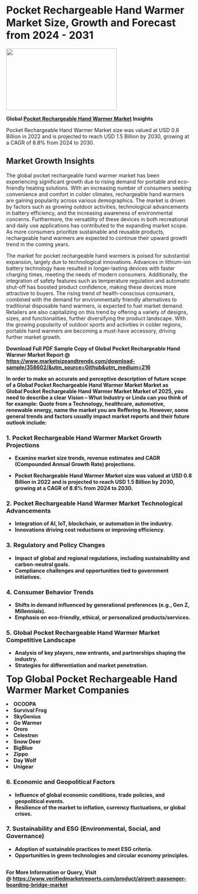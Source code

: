 <H1>Pocket Rechargeable Hand Warmer Market Size, Growth and Forecast from 2024 - 2031</H1><img class="aligncenter size-medium wp-image-584254" src="https://thirdeyenews.in/wp-content/uploads/2024/09/Global-Market-Research-300x168.jpeg" alt="" width="300" height="168" /><p><strong>Global&nbsp;<a href="https://www.marketsizeandtrends.com/download-sample/358602/&amp;utm_source=Github&utm_medium=216">Pocket Rechargeable Hand Warmer Market</a> Insights</strong></p><p>Pocket Rechargeable Hand Warmer Market size was valued at USD 0.8 Billion in 2022 and is projected to reach USD 1.5 Billion by 2030, growing at a CAGR of 8.8% from 2024 to 2030.</p><p><h2>Market Growth Insights</h2> <p>The global pocket rechargeable hand warmer market has been experiencing significant growth due to rising demand for portable and eco-friendly heating solutions. With an increasing number of consumers seeking convenience and comfort in colder climates, rechargeable hand warmers are gaining popularity across various demographics. The market is driven by factors such as growing outdoor activities, technological advancements in battery efficiency, and the increasing awareness of environmental concerns. Furthermore, the versatility of these devices in both recreational and daily use applications has contributed to the expanding market scope. As more consumers prioritize sustainable and reusable products, rechargeable hand warmers are expected to continue their upward growth trend in the coming years.</p> <p><strong></strong></p> <p>The market for pocket rechargeable hand warmers is poised for substantial expansion, largely due to technological innovations. Advances in lithium-ion battery technology have resulted in longer-lasting devices with faster charging times, meeting the needs of modern consumers. Additionally, the integration of safety features such as temperature regulation and automatic shut-off has boosted product confidence, making these devices more attractive to buyers. The rising trend of health-conscious consumers, combined with the demand for environmentally friendly alternatives to traditional disposable hand warmers, is expected to fuel market demand. Retailers are also capitalizing on this trend by offering a variety of designs, sizes, and functionalities, further diversifying the product landscape. With the growing popularity of outdoor sports and activities in colder regions, portable hand warmers are becoming a must-have accessory, driving further market growth. <p><strong></p><p><span class=""><strong>Download Full PDF Sample Copy of Global Pocket Rechargeable Hand Warmer Market Report</strong> @ <a href="https://www.marketsizeandtrends.com/download-sample/358602/&amp;utm_source=Github&utm_medium=216" target="_blank">https://www.marketsizeandtrends.com/download-sample/358602/&amp;utm_source=Github&utm_medium=216</a></span></p><p>In order to make an accurate and perceptive description of future scope of a Global&nbsp;Pocket Rechargeable Hand Warmer Market Market as Global&nbsp;Pocket Rechargeable Hand Warmer Market Market of 2025, you need to describe a clear Vision &ndash; What Industry or Linda can you think of for example: Quote from a Technology, healthcare, automotive, renewable energy, name the market you are Reffering to. However, some general trends and factors usually impact market reports and their future outlook include:</p><h3>1.&nbsp;<strong>Pocket Rechargeable Hand Warmer Market Growth Projections</strong></h3><ul><li>Examine market size trends, revenue estimates and CAGR (Compounded Annual Growth Rate) projections.</li><li><p>Pocket Rechargeable Hand Warmer Market size was valued at USD 0.8 Billion in 2022 and is projected to reach USD 1.5 Billion by 2030, growing at a CAGR of 8.8% from 2024 to 2030.</p></li></ul><h3>2.&nbsp;<strong>Pocket Rechargeable Hand Warmer Market Technological Advancements</strong></h3><ul><li>Integration of AI, IoT, blockchain, or automation in the industry.</li><li>Innovations driving cost reductions or improving efficiency.</li></ul><h3>3.&nbsp;<strong>Regulatory and Policy Changes</strong></h3><ul><li>Impact of global and regional regulations, including sustainability and carbon-neutral goals.</li><li>Compliance challenges and opportunities tied to government initiatives.</li></ul><h3>4.&nbsp;<strong>Consumer Behavior Trends</strong></h3><ul><li>Shifts in demand influenced by generational preferences (e.g., Gen Z, Millennials).</li><li>Emphasis on eco-friendly, ethical, or personalized products/services.</li></ul><h3>5.&nbsp;<strong>Global Pocket Rechargeable Hand Warmer Market Competitive Landscape</strong></h3><ul><li>Analysis of key players, new entrants, and partnerships shaping the industry.</li><li>Strategies for differentiation and market penetration.</li></ul><p data-pm-slice="1 1 []"><span style="color: inherit; font-family: inherit; font-size: 25px;">Top Global Pocket Rechargeable Hand Warmer Market Companies</span></p><div class="" data-test-id=""><p><li>OCOOPA</li><li> Survival Frog</li><li> SkyGenius</li><li> Go Warmer</li><li> Ororo</li><li> Celestron</li><li> Snow Deer</li><li> BigBlue</li><li> Zippo</li><li> Day Wolf</li><li> Unigear</li></p></div><h3>6.&nbsp;<strong>Economic and Geopolitical Factors</strong></h3><ul><li>Influence of global economic conditions, trade policies, and geopolitical events.</li><li>Resilience of the market to inflation, currency fluctuations, or global crises.</li></ul><h3>7.&nbsp;<strong>Sustainability and ESG (Environmental, Social, and Governance)</strong></h3><ul><li>Adoption of sustainable practices to meet ESG criteria.</li><li>Opportunities in green technologies and circular economy principles.</li></ul><h2><strong style="font-size: 14px;">For More Information or Query, Visit @&nbsp;</strong><a style="background-color: #ffffff; font-size: 14px;" href="https://www.marketsizeandtrends.com/report/pocket-rechargeable-hand-warmer-market/" target="_blank">https://www.verifiedmarketreports.com/product/airport-passenger-boarding-bridge-market</a></h2>
